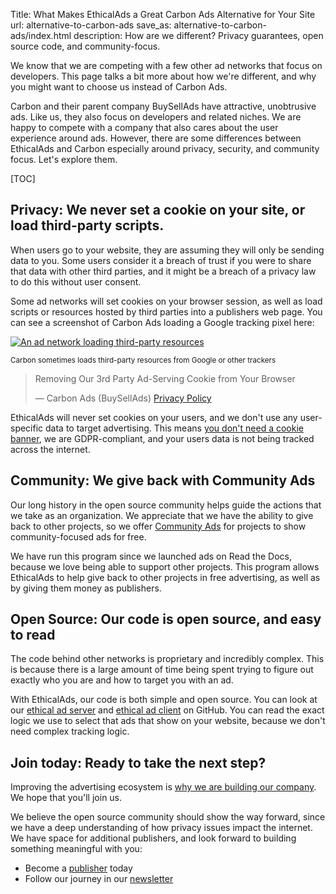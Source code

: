 Title: What Makes EthicalAds a Great Carbon Ads Alternative for Your Site
url: alternative-to-carbon-ads
save_as: alternative-to-carbon-ads/index.html
description: How are we different? Privacy guarantees, open source code, and community-focus.

We know that we are competing with a few other ad networks that focus on developers.
This page talks a bit more about how we're different,
and why you might want to choose us instead of Carbon Ads.

Carbon and their parent company BuySellAds have attractive, unobtrusive ads.
Like us, they also focus on developers and related niches.
We are happy to compete with a company that also cares about the user experience around ads.
However, there are some differences between EthicalAds and Carbon
especially around privacy, security, and community focus.
Let's explore them.


[TOC]

## **Privacy**: We never set a cookie on your site, or load third-party scripts.

When users go to your website, they are assuming they will only be sending data to you. Some users consider it a breach of trust if you were to share that data with other third parties, and it might be a breach of a privacy law to do this without user consent.

Some ad networks will set cookies on your browser session, as well as load scripts or resources hosted by third parties into a publishers web page. You can see a screenshot of Carbon Ads loading a Google tracking pixel here:

<div class="m-5 postimage">
  <a href="{static}../images/posts/2021-third-party-resources.png">
  <img class="w-50 rounded mx-auto d-block"  src="{static}../images/posts/2021-third-party-resources.png" alt="An ad network loading third-party resources">
  </a>
  <p><small>Carbon sometimes loads third-party resources from Google or other trackers</small></p>
</div>

> Removing Our 3rd Party Ad-Serving Cookie from Your Browser
>
> &mdash; Carbon Ads (BuySellAds) [Privacy Policy](https://www.buysellads.com/about/privacy)


EthicalAds will never set cookies on your users, and we don't use any user-specific data to target advertising. This means [you don't need a cookie banner]({filename}../posts/2021-can-you-remove-cookie-banners.md), we are GDPR-compliant, and your users data is not being tracked across the internet.


## **Community**: We give back with Community Ads

Our long history in the open source community helps guide the actions that we take as an organization.
We appreciate that we have the ability to give back to other projects,
so we offer [Community Ads]({filename}/pages/community-ads.md) for projects to show community-focused ads for free.

We have run this program since we launched ads on Read the Docs,
because we love being able to support other projects.
This program allows EthicalAds to help give back to other projects in free advertising,
as well as by giving them money as publishers.

## **Open Source**: Our code is open source, and easy to read

The code behind other networks is proprietary and incredibly complex. This is because there is a large amount of time being spent trying to figure out exactly who you are and how to target you with an ad.

With EthicalAds, our code is both simple and open source. You can look at our [ethical ad server](https://github.com/readthedocs/ethical-ad-server/) and [ethical ad client](https://github.com/readthedocs/ethical-ad-client/) on GitHub. You can read the exact logic we use to select that ads that show on your website, because we don't need complex tracking logic.

## **Join today**: Ready to take the next step?

Improving the advertising ecosystem is [why we are building our company]({filename}/pages/vision.md).
We hope that you'll join us.

We believe the open source community should show the way forward,
since we have a deep understanding of how privacy issues impact the internet.
We have space for additional publishers,
and look forward to building something meaningful with you:

* Become a [publisher]({filename}/pages/publishers.md) today
* Follow our journey in our [newsletter](https://ethicalads.us17.list-manage.com/subscribe/post?u=ca5e74de3ea2867d373058271&id=5746f18bb8)
